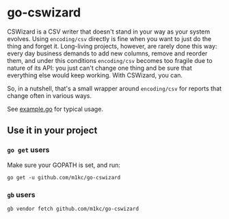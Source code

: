 # go-cswizard

CSWizard is a CSV writer that doesn't stand in your way as your system evolves. Using `encoding/csv` directly is fine when you want to just do the thing and forget it. Long-living projects, however, are rarely done this way: every day business demands to add new columns, remove and reorder them, and under this conditions `encoding/csv` becomes too fragile due to nature of its API: you just can't change one thing and be sure that everything else would keep working. With CSWizard, you can.

So, in a nutshell, that's a small wrapper around `encoding/csv` for reports that change often in various ways.

See [example.go](example/example.go) for typical usage.


## Use it in your project

### `go get` users

Make sure your GOPATH is set, and run:

```
go get -u github.com/m1kc/go-cswizard
```

### `gb` users

```
gb vendor fetch github.com/m1kc/go-cswizard
```
